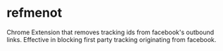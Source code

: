 # refmenot

Chrome Extension that removes tracking ids from facebook's outbound links.
Effective in blocking first party tracking originating from facebook.